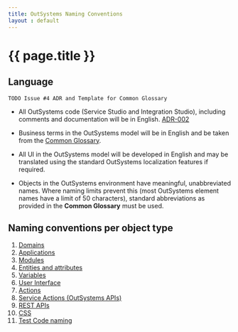 ```yaml
---
title: OutSystems Naming Conventions
layout : default
---
```


# {{ page.title }}

## Language

    TODO Issue #4 ADR and Template for Common Glossary

* All OutSystems code (Service Studio and Integration Studio), including comments and documentation will be in English. [ADR-002](adr\ADR-002-standard-language-is-English.html)
* Business terms in the OutSystems model will be in English and be taken from the [Common Glossary](../common-glossary-template.html).

* All UI in the OutSystems model will be developed in English and may be translated using the standard OutSystems localization features if required.
* Objects in the OutSystems environment have meaningful, unabbreviated names. Where naming limits prevent this (most OutSystems element names have a limit of 50 characters), standard abbreviations as provided in the **Common Glossary** must be used.

## Naming conventions per object type

1. [Domains](naming\domain-naming.html)
1. [Applications](naming\application-naming.html)
1. [Modules](naming\module-naming.html)
1. [Entities and attributes](naming\entity-naming.html)
1. [Variables](naming\variable-naming.html)
1. [User Interface](naming\user-interface-naming.html)
1. [Actions](naming\action-naming.html)
1. [Service Actions (OutSystems APIs)](naming\service-action-naming.html)
1. [REST APIs](naming\rest-api-naming.html)
1. [CSS](naming\css-naming.html)
1. [Test Code naming](naming\test-code-naming.html)
